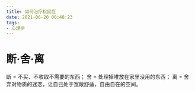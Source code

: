 ```yaml
---
title: 如何治疗松鼠症
date: 2021-06-20 00:48:23
tags:
- 心理学
---
```

# 断·舍·离

断 = 不买、不收取不需要的东西；
舍 = 处理掉堆放在家里没用的东西；
离 = 舍弃对物质的迷恋，让自己处于宽敞舒适，自由自在的空间。